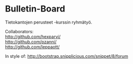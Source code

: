 # Bulletin-Board
Tietokantojen perusteet -kurssin ryhmätyö.

Collaborators:  
http://github.com/hexparvi/  
http://github.com/pzanni/  
http://github.com/leppaott/  


In style of: http://bootstrap.snipplicious.com/snippet/8/forum